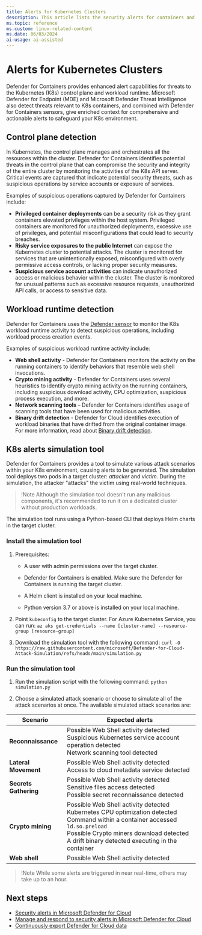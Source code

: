 ```yaml
---
title: Alerts for Kubernetes Clusters
description: This article lists the security alerts for containers and Kubernetes clusters visible in Microsoft Defender for Cloud.
ms.topic: reference
ms.custom: linux-related-content
ms.date: 06/03/2024
ai-usage: ai-assisted
---
```


# Alerts for Kubernetes Clusters

Defender for Containers provides enhanced alert capabilities for threats to the Kubernetes (K8s) control plane and workload runtime. Microsoft Defender for Endpoint (MDE) and Microsoft Defender Threat Intelligence also detect threats relevant to K8s containers, and combined with Defender for Containers sensors, give enriched context for comprehensive and actionable alerts to safeguard your K8s environment.

## Control plane detection

In Kubernetes, the control plane manages and orchestrates all the resources within the cluster. Defender for Containers identifies potential threats in the control plane that can compromise the security and integrity of the entire cluster by monitoring the activities of the K8s API server. Critical events are captured that indicate potential security threats, such as suspicious operations by service accounts or exposure of services.

Examples of suspicious operations captured by Defender for Containers include:

* **Privileged container deployments** can be a security risk as they grant containers elevated privileges within the host system. Privileged containers are monitored for unauthorized deployments, excessive use of privileges, and potential misconfigurations that could lead to security breaches.
* **Risky service exposures to the public Internet** can expose the Kubernetes cluster to potential attacks. The cluster is monitored for services that are unintentionally exposed, misconfigured with overly permissive access controls, or lacking proper security measures.
* **Suspicious service account activities** can indicate unauthorized access or malicious behavior within the cluster. The cluster is monitored for unusual patterns such as excessive resource requests, unauthorized API calls, or access to sensitive data.

## Workload runtime detection

Defender for Containers uses the [Defender sensor](defender-for-containers-introduction.md#run-time-protection-for-kubernetes-nodes-and-clusters) to monitor the K8s workload runtime activity to detect suspicious operations, including workload process creation events.

Examples of suspicious workload runtime activity include:

* **Web shell activity** - Defender for Containers monitors the activity on the running containers to identify behaviors that resemble web shell invocations.
* **Crypto mining activity** - Defender for Containers uses several heuristics to identify crypto mining activity on the running containers, including suspicious download activity, CPU optimization, suspicious process execution, and more.
* **Network scanning tools** – Defender for Containers identifies usage of scanning tools that have been used for malicious activities.
* **Binary drift detection** - Defender for Cloud identifies execution of workload binaries that have drifted from the original container image. For more information, read about [Binary drift detection](binary-drift-detection.md).

## K8s alerts simulation tool

Defender for Containers provides a tool to simulate various attack scenarios within your K8s environment, causing alerts to be generated. The simulation tool deploys two pods in a target cluster: *attacker* and *victim*. During the simulation, the attacker "attacks" the victim using real-world techniques.

> !Note
> Although the simulation tool doesn't run any malicious components, it's recommended to run it on a dedicated cluster without production workloads.

The simulation tool runs using a Python-based CLI that deploys Helm charts in the target cluster.

### Install the simulation tool

1. Prerequisites:

   * A user with admin permissions over the target cluster.

   * Defender for Containers is enabled. Make sure the Defender for Containers is running the target cluster.

   * A Helm client is installed on your local machine.

   * Python version 3.7 or above is installed on your local machine.

1. Point `kubeconfig` to the target cluster. For Azure Kubernetes Service, you can run:
    `az aks get-credentials --name [cluster-name] --resource-group [resource-group]`

1. Download the simulation tool with the following command:
    `curl -O https://raw.githubusercontent.com/microsoft/Defender-for-Cloud-Attack-Simulation/refs/heads/main/simulation.py`

### Run the simulation tool

1. Run the simulation script with the following command:
    `python simulation.py`

2. Choose a simulated attack scenario or choose to simulate all of the attack scenarios at once. The available simulated attack scenarios are:
    
| Scenario | Expected alerts |
|--|--|
| **Reconnaissance** | Possible Web Shell activity detected <br/> Suspicious Kubernetes service account operation detected <br/> Network scanning tool detected  |
| **Lateral Movement** | Possible Web Shell activity detected <br/> Access to cloud metadata service detected  |
| **Secrets Gathering** | Possible Web Shell activity detected <br/> Sensitive files access detected <br/> Possible secret reconnaissance detected  |
| **Crypto mining** | Possible Web Shell activity detected <br/> Kubernetes CPU optimization detected <br/> Command within a container accessed `ld.so.preload` <br/> Possible Crypto miners download detected <br/> A drift binary detected executing in the container |
| **Web shell** | Possible Web Shell activity detected|

> !Note
> While some alerts are triggered in near real-time, others may take up to an hour.

## Next steps

- [Security alerts in Microsoft Defender for Cloud](alerts-overview.md)
- [Manage and respond to security alerts in Microsoft Defender for Cloud](managing-and-responding-alerts.yml)
- [Continuously export Defender for Cloud data](continuous-export.md)
